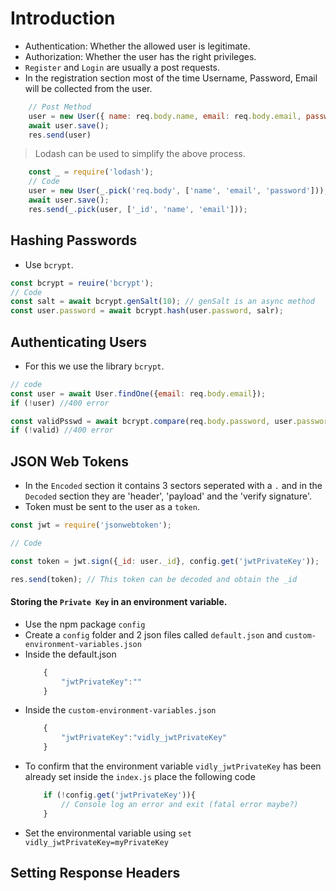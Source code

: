 # Introduction

- Authentication: Whether the allowed user is legitimate.
- Authorization: Whether the user has the right privileges.
- `Register` and `Login` are usually a post requests.
- In the registration section most of the time Username, Password, Email will be collected from the user.

```javascript
    // Post Method
    user = new User({ name: req.body.name, email: req.body.email, password: req.body.password});
    await user.save();
    res.send(user)
```

> Lodash can be used to simplify the above process.

```javascript
    const _ = require('lodash');
    // Code
    user = new User(_.pick('req.body', ['name', 'email', 'password']));
    await user.save();
    res.send(_.pick(user, ['_id', 'name', 'email']));
```
## Hashing Passwords

- Use  `bcrypt`.
```javascript
const bcrypt = reuire('bcrypt');
// Code
const salt = await bcrypt.genSalt(10); // genSalt is an async method 
const user.password = await bcrypt.hash(user.password, salr);
```

## Authenticating Users

- For this we use the library `bcrypt`.
```javascript 
// code
const user = await User.findOne({email: req.body.email});
if (!user) //400 error

const validPsswd = await bcrypt.compare(req.body.password, user.password);
if (!valid) //400 error
```

## JSON Web Tokens

- In the `Encoded` section it contains 3 sectors seperated with a `.` and in the `Decoded` section they are 'header', 'payload' and the 'verify signature'.
- Token must be sent to the user as a `token`.

```javascript
const jwt = require('jsonwebtoken');

// Code

const token = jwt.sign({_id: user._id}, config.get('jwtPrivateKey'));

res.send(token); // This token can be decoded and obtain the _id
```

#### Storing the `Private Key` in an environment variable.

- Use the npm package `config`
- Create a `config` folder and 2 json files called `default.json` and `custom-environment-variables.json`
- Inside the default.json
    ```javascript
        {
            "jwtPrivateKey":""
        }
    ```
- Inside the `custom-environment-variables.json`
    ```javascript
        {
            "jwtPrivateKey":"vidly_jwtPrivateKey"
        }
    ```
- To confirm that the environment variable `vidly_jwtPrivateKey` has been already set inside the `index.js` place the following code
    ```javascript
        if (!config.get('jwtPrivateKey')){
            // Console log an error and exit (fatal error maybe?)
        }
    ```
- Set the environmental variable using `set vidly_jwtPrivateKey=myPrivateKey`

## Setting Response Headers

